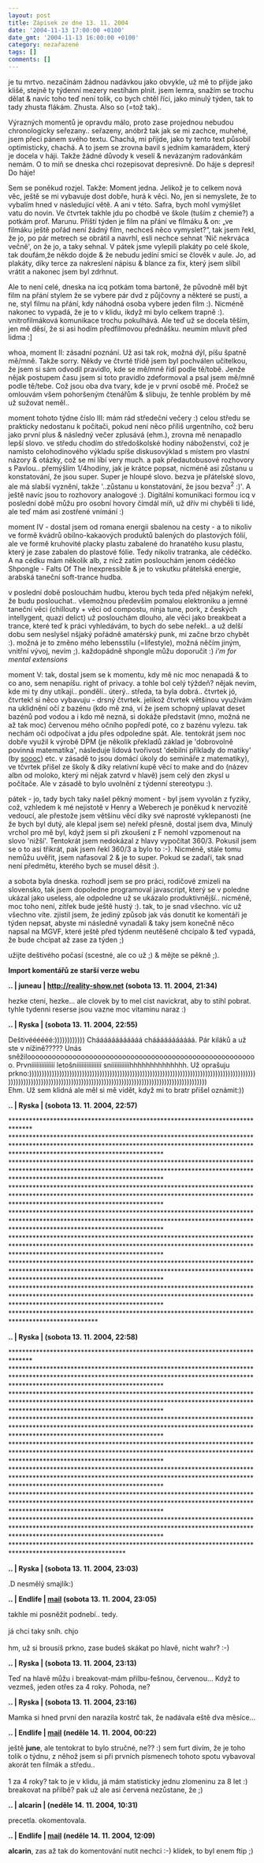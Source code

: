 ```yaml
---
layout: post
title: Zápisek ze dne 13. 11. 2004
date: '2004-11-13 17:00:00 +0100'
date_gmt: '2004-11-13 16:00:00 +0100'
category: nezařazené
tags: []
comments: []
---
```

<p>je tu mrtvo. nezačínám žádnou nadávkou jako obvykle, už mě to přijde jako klišé, stejně ty  týdenní mezery nestíhám plnit. jsem lemra, snažím se trochu dělat &amp; navíc toho teď není tolik, co bych chtěl  říci, jako minulý týden, tak to tady zhusta flákám. Zhusta. Also so (=tož tak)..</p>
<p>Výrazných momentů je opravdu málo, proto zase projednou nebudou chronologicky seřezany.. seřazeny,  anóbrž tak jak se mi zachce, muhehé, jsem přeci pánem svého textu. Chachá, mi přijde, jako ty tento text  působil optimisticky, chachá. A to jsem se zrovna bavil s jedním kamarádem, který je docela v háji. Takže žádné   důvody k veselí &amp; nevázaným radovánkám nemám. O to míň se dneska chci rozepisovat depresivně. Do háje s depresí!  Do háje!</p>
<p>Sem se poněkud rozjel. Takže: Moment jedna. Jelikož je to celkem nová věc, ještě se mi vybavuje dost dobře,  hurá k věci. No, jen si nemyslete, že to vybalím hned v následující větě. A ani v této. Safra, bych mohl vymýšlet  vatu do novin. Ve čtvrtek takhle jdu po chodbě ve škole (tuším z chemie?) a potkám prof. Marunu. Příští týden je  film na přání ve filmáku &amp; on: &bdquo;ve filmáku ještě pořád není žádný film, nechceš něco vymyslet?&ldquo;,  tak jsem řekl, že jo, po pár metrech se obrátil a navrhl, esli nechce sehnat 'Nič nekrváca večně', on že jo,  a taky sehnal. V pátek jsme vylepili plakáty po celé škole, tak doufám,že někdo dojde &amp; že nebudu jedíní  smící se člověk v aule. Jo, ad plakáty, díky terce za nakreslení nápisu &amp; blance za fix, který jsem slíbil  vrátit a nakonec jsem byl zdrhnut.</p>
<p>Ale to není celé, dneska na icq potkám toma bartoně, že původně měl být film na přání stylem že se vybere  pár dvd z půjčovny a některé se pustí, a ne, styl filmu na přání, kdy náhodná osoba vybere jeden film :).  Nicméně nakonec to vypadá, že je to v klidu, ikdyž mi bylo celkem trapně :). vnitrofilmáková komunikace   trochu pokulhává. Ale teď už se docela těším, jen mě děsí, že si asi hodím předfilmovou přednášku. neumím  mluvit před lidma :]</p>
<p>whoa, moment II: zásadní poznání. Už asi tak rok, možná dýl, píšu špatně mě/mně. Takže sorry. Někdy ve čtvrté  třídě jsem byl pochválen učitelkou, že jsem si sám odvodil pravidlo, kde se mě/mně řídí podle tě/tobě. Jenže  nějak postupem času jsem si toto pravidlo zdeformoval a psal jsem mě/mně podle tě/tebe. Což jsou oba dva tvary,  kde je v první osobě mě. Pročež se omlouvám všem pohoršeným čtenářům &amp; slibuju, že tenhle problém by mě  už sužovat neměl..</p>
<p>moment tohoto týdne číslo III: mám rád středeční večery :) celou středu se prakticky nedostanu k počítači,  pokud není něco příliš urgentního, což beru jako první plus &amp; následný večer zplusává (ehm.), zrovna mě  nenapadlo lepší slovo. ve středu chodím do středoškolské hodiny náboženství, což je namísto celohodinového  výkladu spíše diskusovýklad s místem pro vlastní názory &amp; otázky, což se mi líbí very much. a pak  předautobusové rozhovory s Pavlou.. přemýšlím 1/4hodiny, jak je krátce popsat, nicméně asi zůstanu u konstatování,  že jsou super. Super je hloupé slovo. bezva je přátelské slovo, ale má slabší vyznění, takže   '..zůstanu u konstatování, že jsou bezva<sup>2</sup> :)'. A ještě navíc jsou to rozhovory analogové :).  Digitální komunikaci formou icq v poslední době můžu pro osobní hovory čímdál míň, už dřív mi chyběli ti lidé,  ale teď mám asi zostřené vnímání :)</p>
<p>moment IV - dostal jsem od romana energii sbalenou na cesty - a to nikoliv ve formě kvádrů obilno-kakaových  produktů balených do plastových fólií, ale ve formě kruhovité placky plastu zabalené do hranatého kusu plastu,  který je zase zabalen do plastové fólie. Tedy nikoliv tratranka, ale cédéčko. A na cédku mám několik alb,  z nicž zatím poslouchám jenom cédéčko Shpongle - Falts Of The Inexpressible &amp; je to vskutku přátelská  energie, arabská taneční soft-trance hudba.</p>
<p>v poslední době poslouchám hudbu, kterou bych teda před nějakým neřekl, že budu poslouchat.. všemožnou především  pomalou elektroniku a jemné taneční věci (chillouty + věci od compostu, ninja tune, pork, z českých intellygent, quazi  delict) už poslouchám dlouho, ale věci jako breakbeat a trance, které teď k práci vyhledávám, to bych do sebe  neřekl.. a už delší dobu sem neslyšel nšjaký pořádně amatérský punk, mi začne brzo chybět :). možná je  to změno mého lebensstilu (=lifestyle), možná něčím jiným, vnitřní vývoj, nevím ;). každopádně shpongle můžu   doporučit :) <em>i'm for mental extensions</em></p>
<p>moment V: tak, dostal jsem se k momentu, kdy mě nic moc nenapadá &amp; to co ano, sem nenapíšu. right of privacy.  a tohle bol celý týždeň? nějak nevím, kde mi ty dny utíkají.. pondělí.. úterý.. středa, ta byla dobrá.. čtvrtek  jó, čtvrtek! si něco vybavuju - drsný čtvrtek. jelikož čtvrtek většinou využívám na uklidnění očí z bazénu  (kdo mě zná, ví že jsem schopný uplavat deset bazénů pod vodou a i kdo mě nezná, si dokáže představit (mno,  možná ne až tak moc) červenou mého očního popředí poté, co z bazénu vylezu. tak nechám oči odpočívat a jdu  přes odpoledne spát. Ale. tentokrát jsem noc dobře využil k výrobě DPM (je několik překladů základ je  'dobrovolně povinná matematika', následuje lidová tvořivost 'debilní příklady do matiky' (by   <a href="http://soc.borec.cz">soooc</a>) etc. v zásadě to jsou domácí úkoly do semináře z matematiky),  ve tčvrtek přišel ze školy &amp; díky relativní kupě věcí to make and do (název albn od moloko, který mi nějak  zatvrd v hlavě) jsem celý den zkysl u počítače. Ale v zásadě to bylo uvolnění z týdenní stereotypu :).</p>
<p>pátek - jo, tady bych taky našel pěkný moment - byl jsem vyvolán z fyziky, což, vzhledem k mé nejistotě  v Henry a Weberech je poněkud k nervozitě vedoucí, ale přestože jsem většinu věcí díky své naprosté  vyklepanosti (ne že bych byl dutý, ale klepal jsem se) neřekl přesně, dostal jsem dva, Minulý vrchol pro mě  byl, když jsem si při zkoušení z F nemohl vzpomenout na slovo 'nižší'. Tentokrát jsem nedokázal z hlavy  vypočítat 360/3. Pokusil jsem se o to asi třikrát, pak jsem řekl 360/3 a bylo to :-). Nicméně, stále tomu nemůžu  uvěřit, jsem nafasoval 2 &amp; je to super. Pokud se zadaří, tak snad není předmětu, kterého bych se musel  děsit :).</p>
<p>a sobota byla dneska. rozhodl jsem se pro práci, rodičové zmizeli na slovensko, tak jsem dopoledne programoval  javascript, který se v poledne ukázal jako useless, ale odpoledne už se ukázalo produktivnější.. nicméně,  moc toho není, zítřek bude ještě hustý :). tak, to je snad všechno. víc už všechno víte. zjistil jsem, že jediný  způsob jak vás donutit ke komentáři je týden nepsat, abyste mi následně vynadali &amp; taky jsem konečně  něco napsal na MGVF, které ještě před týdenm neutěšeně chcípalo &amp; teď vypadá, že bude chcípat až zase za týden  ;)</p>
<p>užijte deštivého počasí (scestné, ale co už ;) &amp; mějte se pěkně ;).</p>
<div class="import-komentaru">
<p><strong>Import komentářů ze starší verze webu</strong></p>
<div class="comment">
<p style="font-weight:bold"><span class="compredmet">..</span> | <span class="comname">juneau</span> |  <a href="http://reality-show.net">http://reality-show.net</a> (sobota&nbsp;13.&nbsp;11.&nbsp;2004,&nbsp;21:34)</p>
<p>hezke cteni, hezke... ale clovek by to mel cist navickrat, aby to stihl pobrat. tyhle tydenni reserse jsou vazne moc vitaminu naraz :) </p>
</div>
<div class="comment">
<p style="font-weight:bold"><span class="compredmet">..</span> | <span class="comname">Ryska</span> | (sobota&nbsp;13.&nbsp;11.&nbsp;2004,&nbsp;22:55)</p>
<p>Deštivéééééé:)))))))))))) Cháááááááááááá chááááááááááá. Pár kiláků a už ste v nížině????? Unás sněžiloooooooooooooooooooooooooooooooooooooooooooooooooooooooo. Prvníííííííííííííí letošnííííííííííííííí sníííííííííííhhhhhhhhhhhhhh. Už oprašuju prkno:))))))))))))))))))))))))))))))))))))))))))))))))))))))))))))))))))))))))))))))))))))))))))))))))))))))))))))))))))))))))))))))))))))))))))))))))))))))))))))))))))))))))) <br> Ehm. Už sem klidná ale měl si mě vidět, když mi to bratr přišel oznámit:)) </p>
</div>
<div class="comment">
<p style="font-weight:bold"><span class="compredmet">..</span> | <span class="comname">Ryska</span> | (sobota&nbsp;13.&nbsp;11.&nbsp;2004,&nbsp;22:57)</p>
<p>****************************************************************************** ******************************************************************************************************************************************************************************************* ******************************************************************************************************************************************************************************************* ******************************************************************************************************************************************************************************************* ******************************************************************************************************************************************************************************************* ******************************************************************************************************************************************************************************************* ******************************************************************************************************************************************************************************************* ******************************************************************************************************************************************************************************************* ************************************************************************************************* </p>
</div>
<div class="comment">
<p style="font-weight:bold"><span class="compredmet">..</span> | <span class="comname">Ryska</span> | (sobota&nbsp;13.&nbsp;11.&nbsp;2004,&nbsp;22:58)</p>
<p>****************************************************************************** ******************************************************************************************************************************************************************************************* ******************************************************************************************************************************************************************************************* ******************************************************************************************************************************************************************************************* ******************************************************************************************************************************************************************************************* ******************************************************************************************************************************************************************************************* ******************************************************************************************************************************************************************************************* ******************************************************************************************************************************************************************************************* ********************************************************************************************************* </p>
</div>
<div class="comment">
<p style="font-weight:bold"><span class="compredmet">..</span> | <span class="comname">Ryska</span> | (sobota&nbsp;13.&nbsp;11.&nbsp;2004,&nbsp;23:03)</p>
<p>.D nesmělý smajlík:) </p>
</div>
<div class="comment">
<p style="font-weight:bold"><span class="compredmet">..</span> | <span class="comname">Endlife</span> |  <a href="mailto:jan.martinek@post.cz">mail</a> (sobota&nbsp;13.&nbsp;11.&nbsp;2004,&nbsp;23:05)</p>
<p>takhle mi posněžit podnebí.. tedy.  <br>  <br> já chci taky sníh. chjo <br>  <br> hm, už si brousíš prkno, zase budeš skákat po hlavě, nicht wahr? :-) </p>
</div>
<div class="comment">
<p style="font-weight:bold"><span class="compredmet">..</span> | <span class="comname">Ryska</span> | (sobota&nbsp;13.&nbsp;11.&nbsp;2004,&nbsp;23:13)</p>
<p>Teď na hlavě můžu i breakovat-mám přilbu-fešnou, červenou... Když to vezmeš, jeden otřes za 4 roky. Pohoda, ne? </p>
</div>
<div class="comment">
<p style="font-weight:bold"><span class="compredmet">..</span> | <span class="comname">Ryska</span> | (sobota&nbsp;13.&nbsp;11.&nbsp;2004,&nbsp;23:16)</p>
<p>Mamka si hned první den narazila kostrč tak, že nadávala eště dva měsíce... </p>
</div>
<div class="comment">
<p style="font-weight:bold"><span class="compredmet">..</span> | <span class="comname">Endlife</span> |  <a href="mailto:jan.martinek@post.cz">mail</a> (neděle&nbsp;14.&nbsp;11.&nbsp;2004,&nbsp;00:22)</p>
<p>ještě <strong>june</strong>, ale tentokrat to bylo stručné, ne?? :) sem furt divím, že je toho tolik o týdnu, z něhož jsem si při prvních písmenech tohoto spotu vybavoval akorát ten filmák a středu.. <br>  <br> 1 za 4 roky? tak to je v klidu, já mám statisticky jednu zlomeninu za 8 let :) <br> breakovat na přilbě? pak už ale asi červená nezůstane, že ;) </p>
</div>
<div class="comment">
<p style="font-weight:bold"><span class="compredmet">..</span> | <span class="comname">alcarin</span> | (neděle&nbsp;14.&nbsp;11.&nbsp;2004,&nbsp;10:31)</p>
<p>precetla. okomentovala. </p>
</div>
<div class="comment">
<p style="font-weight:bold"><span class="compredmet">..</span> | <span class="comname">Endlife</span> |  <a href="mailto:jan.martinek@post.cz">mail</a> (neděle&nbsp;14.&nbsp;11.&nbsp;2004,&nbsp;12:09)</p>
<p><strong>alcarin</strong>, zas až tak do komentování nutit nechci :-) klídek, to byl enem ftip ;) </p>
</div>
</div>
